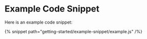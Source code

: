 # Example Code Snippet

Here is an example code snippet:

{% snippet path="getting-started/example-snippet/example.js" /%}
